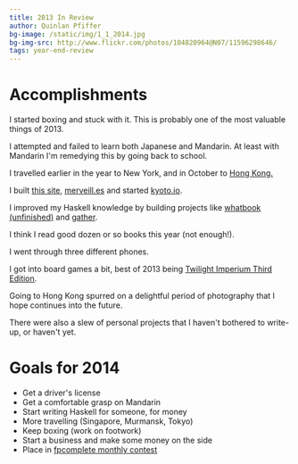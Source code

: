 ```yaml
---
title: 2013 In Review
author: Quinlan Pfiffer
bg-image: /static/img/1_1_2014.jpg
bg-img-src: http://www.flickr.com/photos/104820964@N07/11596298646/
tags: year-end-review
---
```

Accomplishments
===============

I started boxing and stuck with it. This is probably one of the most valuable
things of 2013.

I attempted and failed to learn both Japanese and Mandarin. At least with
Mandarin I'm remedying this by going back to school.

I travelled earlier in the year to New York, and in October to [Hong Kong.](/posts/2013-10-21-Hong_Kong_Day_0)

I built [this site](https://github.com/qpfiffer/qpfiffer.com),
[merveill.es](http://merveill.es/) and started [kyoto.io](http://kyoto.io/).

I improved my Haskell knowledge by building projects like [whatbook
(unfinished)](https://github.com/qpfiffer/whatbook) and [gather](https://github.com/qpfiffer/gather).

I think I read good dozen or so books this year (not enough!).

I went through three different phones.

I got into board games a bit, best of 2013 being [Twilight Imperium Third
Edition](http://boardgamegeek.com/boardgame/12493/twilight-imperium-third-edition).

Going to Hong Kong spurred on a delightful period of photography that I hope
continues into the future.

There were also a slew of personal projects that I haven't bothered to write-up,
or haven't yet.

Goals for 2014
==============

* Get a driver's license
* Get a comfortable grasp on Mandarin
* Start writing Haskell for someone, for money
* More travelling (Singapore, Murmansk, Tokyo)
* Keep boxing (work on footwork)
* Start a business and make some money on the side
* Place in [fpcomplete monthly contest](https://www.fpcomplete.com/business/resources/competition-overview/)

